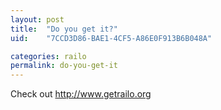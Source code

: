 ```yaml
---
layout: post
title:  "Do you get it?"
uid:	"7CCD3D86-BAE1-4CF5-A86E0F913B6B048A"

categories: railo
permalink: do-you-get-it
---
```

<p>Check out <a href="http://www.getrailo.org">http://www.getrailo.org</a></p>